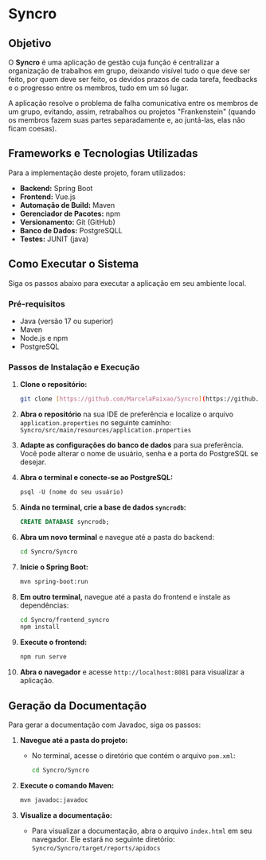# Syncro

## Objetivo

O **Syncro** é uma aplicação de gestão cuja função é centralizar a organização de trabalhos em grupo, deixando visível tudo o que deve ser feito, por quem deve ser feito, os devidos prazos de cada tarefa, feedbacks e o progresso entre os membros, tudo em um só lugar.

A aplicação resolve o problema de falha comunicativa entre os membros de um grupo, evitando, assim, retrabalhos ou projetos "Frankenstein" (quando os membros fazem suas partes separadamente e, ao juntá-las, elas não ficam coesas).

## Frameworks e Tecnologias Utilizadas

Para a implementação deste projeto, foram utilizados:

* **Backend:** Spring Boot
* **Frontend:** Vue.js
* **Automação de Build:** Maven
* **Gerenciador de Pacotes:** npm
* **Versionamento:** Git (GitHub)
* **Banco de Dados:** PostgreSQLL
* **Testes:** JUNIT (java)

## Como Executar o Sistema

Siga os passos abaixo para executar a aplicação em seu ambiente local.

### **Pré-requisitos**

* Java (versão 17 ou superior)
* Maven
* Node.js e npm
* PostgreSQL

### Passos de Instalação e Execução

1.  **Clone o repositório:**
    ```bash
    git clone [https://github.com/MarcelaPaixao/Syncro](https://github.com/MarcelaPaixao/Syncro)
    ```

2.  **Abra o repositório** na sua IDE de preferência e localize o arquivo `application.properties` no seguinte caminho:
    `Syncro/src/main/resources/application.properties`

3.  **Adapte as configurações do banco de dados** para sua preferência. Você pode alterar o nome de usuário, senha e a porta do PostgreSQL se desejar.

4.  **Abra o terminal e conecte-se ao PostgreSQL:**
    ```sql
    psql -U (nome do seu usuário)
    ```

5.  **Ainda no terminal, crie a base de dados `syncrodb`:**
    ```sql
    CREATE DATABASE syncrodb;
    ```

6.  **Abra um novo terminal** e navegue até a pasta do backend:
    ```bash
    cd Syncro/Syncro
    ```

7.  **Inicie o Spring Boot:**
    ```bash
    mvn spring-boot:run
    ```

8.  **Em outro terminal,** navegue até a pasta do frontend e instale as dependências:
    ```bash
    cd Syncro/frontend_syncro
    npm install
    ```

9.  **Execute o frontend:**
    ```bash
    npm run serve
    ```

10. **Abra o navegador** e acesse `http://localhost:8081` para visualizar a aplicação.


## Geração da Documentação

Para gerar a documentação com Javadoc, siga os passos:

1.  **Navegue até a pasta do projeto:**
    * No terminal, acesse o diretório que contém o arquivo `pom.xml`:
      ```bash
      cd Syncro/Syncro
      ```

2.  **Execute o comando Maven:**
    ```bash
    mvn javadoc:javadoc
    ```

3.  **Visualize a documentação:**
    * Para visualizar a documentação, abra o arquivo `index.html` em seu navegador. Ele estará no seguinte diretório:
      `Syncro/Syncro/target/reports/apidocs`
